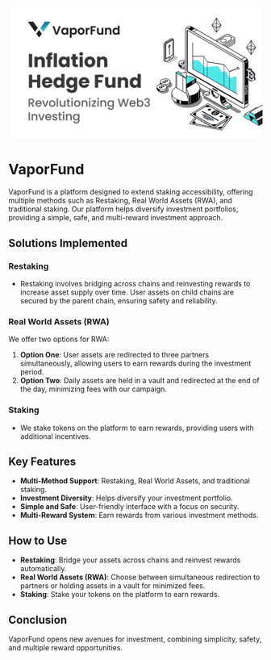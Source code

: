 ![VaporFund](packages/contracts/doc-assets/vaporfund.png)

# VaporFund
VaporFund is a platform designed to extend staking accessibility, offering multiple methods such as Restaking, Real World Assets (RWA), and traditional staking. Our platform helps diversify investment portfolios, providing a simple, safe, and multi-reward investment approach.

## Solutions Implemented

### Restaking
- Restaking involves bridging across chains and reinvesting rewards to increase asset supply over time. User assets on child chains are secured by the parent chain, ensuring safety and reliability.

### Real World Assets (RWA)
We offer two options for RWA:
1. **Option One**: User assets are redirected to three partners simultaneously, allowing users to earn rewards during the investment period.
2. **Option Two**: Daily assets are held in a vault and redirected at the end of the day, minimizing fees with our campaign.

### Staking
- We stake tokens on the platform to earn rewards, providing users with additional incentives.

## Key Features
- **Multi-Method Support**: Restaking, Real World Assets, and traditional staking.
- **Investment Diversity**: Helps diversify your investment portfolio.
- **Simple and Safe**: User-friendly interface with a focus on security.
- **Multi-Reward System**: Earn rewards from various investment methods.

## How to Use
- **Restaking**: Bridge your assets across chains and reinvest rewards automatically.
- **Real World Assets (RWA)**: Choose between simultaneous redirection to partners or holding assets in a vault for minimized fees.
- **Staking**: Stake your tokens on the platform to earn rewards.

## Conclusion
VaporFund opens new avenues for investment, combining simplicity, safety, and multiple reward opportunities.
